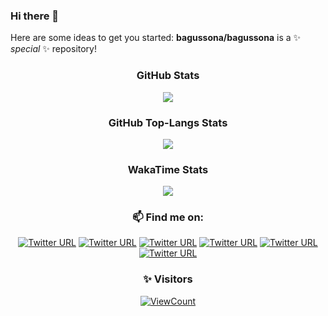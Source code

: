 ### Hi there 👋

Here are some ideas to get you started:
**bagussona/bagussona** is a ✨ _special_ ✨ repository!
<!-- ts `README.md` (this file) appears on your GitHub profile. -->


<!-- - 🔭 I’m currently working on ...
- 🌱 I’m currently learning ...
- 👯 I’m looking to collaborate on ...
- 🤔 I’m looking for help with ...
- 💬 Ask me about EVERYTHING
- 📫 How to reach me: ...
- 😄 Pronouns: ...
- ⚡ Fun fact: ... -->


<div align="center">

### GitHub Stats

<img src="https://github-readme-stats.vercel.app/api?username=bagussona&theme=tokyonight&layout=compact&hide=prs&show_icons=true"/>
</div>

<div align="center">

### GitHub Top-Langs Stats

<img src="https://github-readme-stats.vercel.app/api/top-langs?username=bagussona&theme=tokyonight&layout=compact&show_icons=true"/>
</div>

<div align="center">

### WakaTime Stats

<img src="https://github-readme-stats.vercel.app/api/wakatime?username=@86189ad1-979a-4fbc-a067-abe50bd5f766&theme=tokyonight&layout=compact&show_icons=true&hide=YAML"/>
</div>

 

<div align="center">

### **📫 Find me on:**<br>

[![Twitter URL](https://img.shields.io/twitter/url?label=email&logo=gmail&style=social&url=http%3A%2F%2Fmailto%3Abagussona87%40gmail.com)](mailto:bagussona87@gmail.com)
[![Twitter URL](https://img.shields.io/twitter/url?label=Twitter&logo=Twitter&style=social&url=https%3A%2F%2Ftwitter.com%2Fismlhbb)](https://twitter.com/BagusSona)
[![Twitter URL](https://img.shields.io/twitter/url?label=Facebook&logo=Facebook&style=social&url=https%3A%2F%2Ffacebook.com%2Fismlhbb)](https://facebook.com/bsona1)
[![Twitter URL](https://img.shields.io/twitter/url?label=Instagram&logo=Instagram&style=social&url=https%3A%2F%2Finstagram.com%2Fismlhbb)](https://instagram.com/bagus_sona)
[![Twitter URL](https://img.shields.io/twitter/url?label=Telegram&logo=telegram&style=social&url=https%3A%2F%2Ft.me%2Fismlhbb)](https://t.me/bsona1)
[![Twitter URL](https://img.shields.io/twitter/url?label=Linkedin&logo=linkedin&style=social&url=https%3A%2F%2Ft.me%2Fismlhbb)](https://www.linkedin.com/in/bagus-sonarangga/)

</div>


<div align="center">
 
### **✨ Visitors**<br>

[![ViewCount](https://views.whatilearened.today/views/github/bagussona/ismlhbb.svg?cache=remove)](#)

</div>